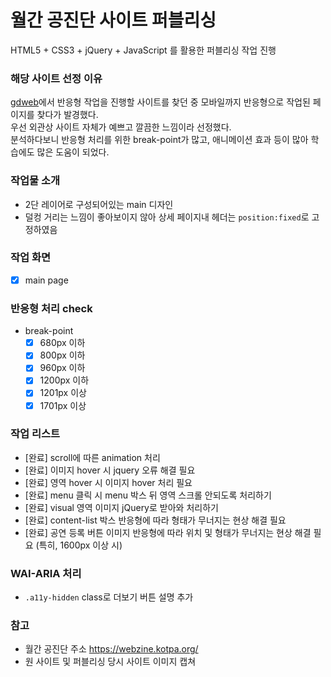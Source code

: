 # 월간 공진단 사이트 퍼블리싱

HTML5 + CSS3 + jQuery + JavaScript 를 활용한 퍼블리싱 작업 진행

### 해당 사이트 선정 이유

[gdweb](http://www.gdweb.co.kr/main/)에서 반응형 작업을 진행할 사이트를 찾던 중 모바일까지 반응형으로 작업된 페이지를 찾다가 발경했다.  
우선 외관상 사이트 자체가 예쁘고 깔끔한 느낌이라 선정했다.  
분석하다보니 반응형 처리를 위한 break-point가 많고, 애니메이션 효과 등이 많아 학습에도 많은 도움이 되었다.

### 작업물 소개
- 2단 레이어로 구성되어있는 main 디자인
- 덜컹 거리는 느낌이 좋아보이지 않아 상세 페이지내 헤더는 `position:fixed`로 고정하였음

### 작업 화면

- [x] main page

### 반응형 처리 check

- break-point
  - [x] 680px 이하
  - [x] 800px 이하
  - [x] 960px 이하
  - [x] 1200px 이하
  - [x] 1201px 이상
  - [x] 1701px 이상

### 작업 리스트

- [완료] scroll에 따른 animation 처리
- [완료] 이미지 hover 시 jquery 오류 해결 필요
- [완료] 영역 hover 시 이미지 hover 처리 필요
- [완료] menu 클릭 시 menu 박스 뒤 영역 스크롤 안되도록 처리하기
- [완료] visual 영역 이미지 jQuery로 받아와 처리하기
- [완료] content-list 박스 반응형에 따라 형태가 무너지는 현상 해결 필요
- [완료] 공연 등록 버튼 이미지 반응형에 따라 위치 및 형태가 무너지는 현상 해결 필요 (특히, 1600px 이상 시)

### WAI-ARIA 처리

- `.a11y-hidden` class로 더보기 버튼 설명 추가

### 참고

- 월간 공진단 주소 https://webzine.kotpa.org/
- 원 사이트 및 퍼블리싱 당시 사이트 이미지 캡쳐
